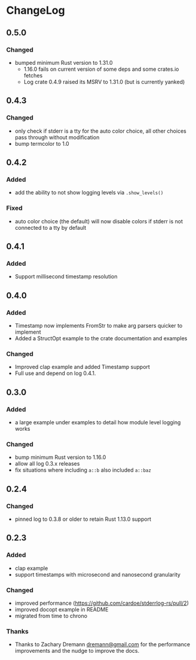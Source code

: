 # ChangeLog

## 0.5.0
### Changed
- bumped minimum Rust version to 1.31.0
  * 1.16.0 fails on current version of some deps and some crates.io fetches
  * Log crate 0.4.9 raised its MSRV to 1.31.0 (but is currently yanked)

## 0.4.3

### Changed
- only check if stderr is a tty for the auto color choice, all other
  choices pass through without modification
- bump termcolor to 1.0

## 0.4.2
### Added
- add the ability to not show logging levels via `.show_levels()`

### Fixed
- auto color choice (the default) will now disable colors if stderr
  is not connected to a tty by default

## 0.4.1

### Added

- Support millisecond timestamp resolution

## 0.4.0

### Added

- Timestamp now implements FromStr to make arg parsers quicker to implement
- Added a StructOpt example to the crate documentation and examples

### Changed

- Improved clap example and added Timestamp support
- Full use and depend on log 0.4.1.

## 0.3.0

### Added

- a large example under examples to detail how module level logging
  works

### Changed

- bump minimum Rust version to 1.16.0
- allow all log 0.3.x releases
- fix situations where including `a::b` also included `a::baz`

## 0.2.4

### Changed

- pinned log to 0.3.8 or older to retain Rust 1.13.0 support

## 0.2.3

### Added

- clap example
- support timestamps with microsecond and nanosecond granularity

### Changed

- improved performance (https://github.com/cardoe/stderrlog-rs/pull/2)
- improved docopt example in README
- migrated from time to chrono

### Thanks

- Thanks to Zachary Dremann <dremann@gmail.com> for the performance
  improvements and the nudge to improve the docs.
